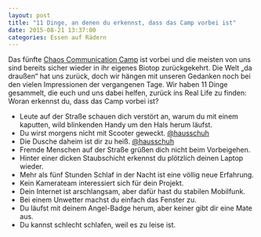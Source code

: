 ```yaml
---
layout: post
title: "11 Dinge, an denen du erkennst, dass das Camp vorbei ist"
date: 2015-08-21 13:37:00
categories: Essen auf Rädern
---
```

Das fünfte [Chaos Communication Camp](https://events.ccc.de/camp/2015/wiki/Main_Page) ist vorbei und die meisten von uns sind bereits sicher wieder in ihr eigenes Biotop zurückgekehrt. Die Welt „da draußen“ hat uns zurück, doch wir hängen mit unseren Gedanken noch bei den vielen Impressionen der vergangenen Tage. Wir haben 11 Dinge gesammelt, die euch und uns dabei helfen, zurück ins Real Life zu finden: Woran erkennst du, dass das Camp vorbei ist?

*  Leute auf der Straße schauen dich verstört an, warum du mit einem kaputten, wild blinkenden Handy um den Hals herum läufst.
*  Du wirst morgens nicht mit Scooter geweckt. [@hausschuh](https://twitter.com/hausschuh/status/633387761727348736)
*  Die Dusche daheim ist dir zu heiß. [@hausschuh](https://twitter.com/hausschuh/status/633376891358023681)
*  Fremde Menschen auf der Straße grüßen dich nicht beim Vorbeigehen.
*  Hinter einer dicken Staubschicht erkennst du plötzlich deinen Laptop wieder.
*  Mehr als fünf Stunden Schlaf in der Nacht ist eine völlig neue Erfahrung.
*  Kein Kamerateam interessiert sich für dein Projekt.
*  Dein Internet ist arschlangsam, aber dafür hast du stabilen Mobilfunk.
*  Bei einem Unwetter machst du einfach das Fenster zu.
*  Du läufst mit deinem Angel-Badge herum, aber keiner gibt dir eine Mate aus.
*  Du kannst schlecht schlafen, weil es zu leise ist.
